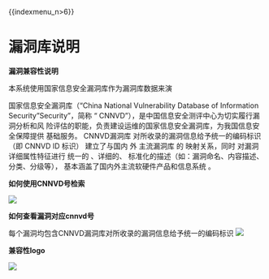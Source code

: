 {{indexmenu_n>6}}

# 漏洞库说明

**漏洞兼容性说明**

本系统使用国家信息安全漏洞库作为漏洞库数据来演

国家信息安全漏洞库（“China National Vulnerability Database of Information
Security”Security”，简称 “ CNNVD”），是中国信息安全测评中心为切实履行漏洞分析和风
险评估的职能，负责建设运维的国家信息安全漏洞库，为我国信息安全保障提供
基础服务。 CNNVD漏洞库 对所收录的漏洞信息给予统一的编码标识 （即 CNNVD ID
标识） 建立了与国内 外 主流漏洞库 的 映射关系，同时 对漏洞详细属性特征进行
统一的 、详细的、 标准化的描述（如：漏洞命名、内容描述、分类、分级等），
基本涵盖了国内外主流软硬件产品和信息系统 。

**如何使用CNNVD号检索**

![](/images/operation/events/cnnvd号检索.png)

**如何查看漏洞对应cnnvd号**

每个漏洞均包含CNNVD漏洞库对所收录的漏洞信息给予统一的编码标识 
![](/images/operation/events/cnnvd号展示.png)


**兼容性logo**

![](/images/operation/events/cnnvd_logo.png)
